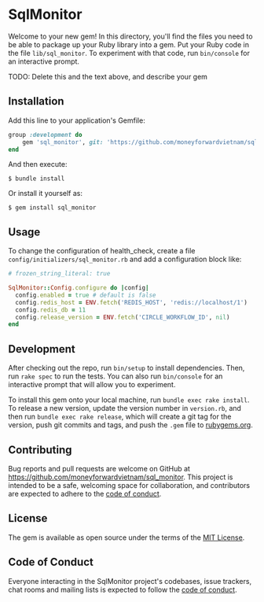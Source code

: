 # SqlMonitor

Welcome to your new gem! In this directory, you'll find the files you need to be able to package up your Ruby library into a gem. Put your Ruby code in the file `lib/sql_monitor`. To experiment with that code, run `bin/console` for an interactive prompt.

TODO: Delete this and the text above, and describe your gem

## Installation

Add this line to your application's Gemfile:

```ruby
group :development do
    gem 'sql_monitor', git: 'https://github.com/moneyforwardvietnam/sql_monitor.git', branch: 'master'
end
```

And then execute:

    $ bundle install

Or install it yourself as:

    $ gem install sql_monitor

## Usage

To change the configuration of health_check, create a file `config/initializers/sql_monitor.rb` and add a configuration block like:

```ruby
# frozen_string_literal: true

SqlMonitor::Config.configure do |config|
  config.enabled = true # default is false
  config.redis_host = ENV.fetch('REDIS_HOST', 'redis://localhost/1')
  config.redis_db = 11
  config.release_version = ENV.fetch('CIRCLE_WORKFLOW_ID', nil)
end
```

## Development

After checking out the repo, run `bin/setup` to install dependencies. Then, run `rake spec` to run the tests. You can also run `bin/console` for an interactive prompt that will allow you to experiment.

To install this gem onto your local machine, run `bundle exec rake install`. To release a new version, update the version number in `version.rb`, and then run `bundle exec rake release`, which will create a git tag for the version, push git commits and tags, and push the `.gem` file to [rubygems.org](https://rubygems.org).

## Contributing

Bug reports and pull requests are welcome on GitHub at https://github.com/moneyforwardvietnam/sql_monitor. This project is intended to be a safe, welcoming space for collaboration, and contributors are expected to adhere to the [code of conduct](https://github.com/moneyforwardvietnam/sql_monitor/blob/master/CODE_OF_CONDUCT.md).


## License

The gem is available as open source under the terms of the [MIT License](https://opensource.org/licenses/MIT).

## Code of Conduct

Everyone interacting in the SqlMonitor project's codebases, issue trackers, chat rooms and mailing lists is expected to follow the [code of conduct](https://github.com/moneyforwardvietnam/sql_monitor/blob/master/CODE_OF_CONDUCT.md).
